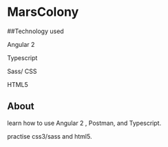 # MarsColony

##Technology used

Angular 2

Typescript

Sass/ CSS

HTML5

## About

learn how to use Angular 2 , Postman, and Typescript.

practise css3/sass and html5.